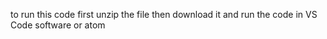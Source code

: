 to run this code first unzip the file then download it and 
run the code  in VS Code software  or atom
